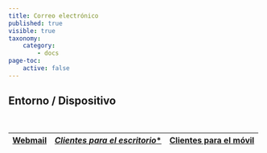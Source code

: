 ```yaml
---
title: Correo electrónico
published: true
visible: true
taxonomy:
    category:
        - docs
page-toc:
    active: false
---
```


## Entorno / Dispositivo
<br>

|[**Webmail**](webmail)|[*Clientes para el escritorio**](clients/desktop)|[**Clientes para el móvil**](clients/mobile)|
|:--:|:--:|:--:|

